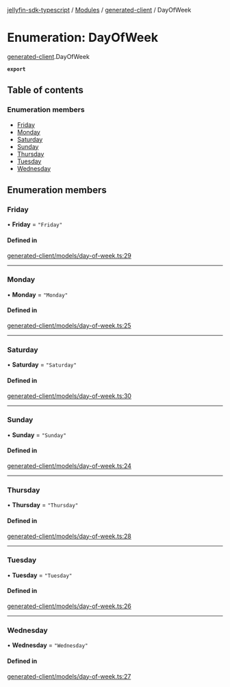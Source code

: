 [jellyfin-sdk-typescript](../README.md) / [Modules](../modules.md) / [generated-client](../modules/generated_client.md) / DayOfWeek

# Enumeration: DayOfWeek

[generated-client](../modules/generated_client.md).DayOfWeek

**`export`**

## Table of contents

### Enumeration members

- [Friday](generated_client.DayOfWeek.md#friday)
- [Monday](generated_client.DayOfWeek.md#monday)
- [Saturday](generated_client.DayOfWeek.md#saturday)
- [Sunday](generated_client.DayOfWeek.md#sunday)
- [Thursday](generated_client.DayOfWeek.md#thursday)
- [Tuesday](generated_client.DayOfWeek.md#tuesday)
- [Wednesday](generated_client.DayOfWeek.md#wednesday)

## Enumeration members

### Friday

• **Friday** = `"Friday"`

#### Defined in

[generated-client/models/day-of-week.ts:29](https://github.com/thornbill/jellyfin-sdk-typescript/blob/c0c5b18/src/generated-client/models/day-of-week.ts#L29)

___

### Monday

• **Monday** = `"Monday"`

#### Defined in

[generated-client/models/day-of-week.ts:25](https://github.com/thornbill/jellyfin-sdk-typescript/blob/c0c5b18/src/generated-client/models/day-of-week.ts#L25)

___

### Saturday

• **Saturday** = `"Saturday"`

#### Defined in

[generated-client/models/day-of-week.ts:30](https://github.com/thornbill/jellyfin-sdk-typescript/blob/c0c5b18/src/generated-client/models/day-of-week.ts#L30)

___

### Sunday

• **Sunday** = `"Sunday"`

#### Defined in

[generated-client/models/day-of-week.ts:24](https://github.com/thornbill/jellyfin-sdk-typescript/blob/c0c5b18/src/generated-client/models/day-of-week.ts#L24)

___

### Thursday

• **Thursday** = `"Thursday"`

#### Defined in

[generated-client/models/day-of-week.ts:28](https://github.com/thornbill/jellyfin-sdk-typescript/blob/c0c5b18/src/generated-client/models/day-of-week.ts#L28)

___

### Tuesday

• **Tuesday** = `"Tuesday"`

#### Defined in

[generated-client/models/day-of-week.ts:26](https://github.com/thornbill/jellyfin-sdk-typescript/blob/c0c5b18/src/generated-client/models/day-of-week.ts#L26)

___

### Wednesday

• **Wednesday** = `"Wednesday"`

#### Defined in

[generated-client/models/day-of-week.ts:27](https://github.com/thornbill/jellyfin-sdk-typescript/blob/c0c5b18/src/generated-client/models/day-of-week.ts#L27)
